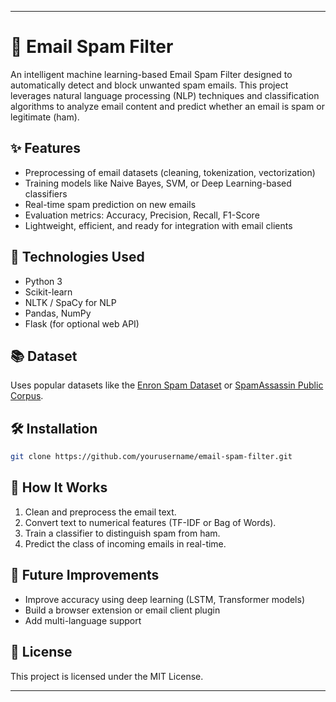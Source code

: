 

---

# 📧 Email Spam Filter

An intelligent machine learning-based Email Spam Filter designed to automatically detect and block unwanted spam emails. This project leverages natural language processing (NLP) techniques and classification algorithms to analyze email content and predict whether an email is spam or legitimate (ham).

## ✨ Features
- Preprocessing of email datasets (cleaning, tokenization, vectorization)
- Training models like Naive Bayes, SVM, or Deep Learning-based classifiers
- Real-time spam prediction on new emails
- Evaluation metrics: Accuracy, Precision, Recall, F1-Score
- Lightweight, efficient, and ready for integration with email clients

## 🚀 Technologies Used
- Python 3
- Scikit-learn
- NLTK / SpaCy for NLP
- Pandas, NumPy
- Flask (for optional web API)

## 📚 Dataset
Uses popular datasets like the [Enron Spam Dataset](https://www.cs.cmu.edu/~enron/) or [SpamAssassin Public Corpus](https://spamassassin.apache.org/old/publiccorpus/).

## 🛠️ Installation
```bash
git clone https://github.com/yourusername/email-spam-filter.git

```

## 🧠 How It Works
1. Clean and preprocess the email text.
2. Convert text to numerical features (TF-IDF or Bag of Words).
3. Train a classifier to distinguish spam from ham.
4. Predict the class of incoming emails in real-time.

## 💬 Future Improvements
- Improve accuracy using deep learning (LSTM, Transformer models)
- Build a browser extension or email client plugin
- Add multi-language support

## 📄 License
This project is licensed under the MIT License.

---
